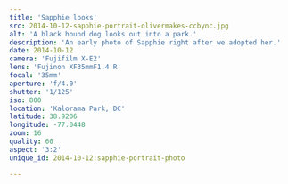```yaml
---
title: 'Sapphie looks'
src: 2014-10-12-sapphie-portrait-olivermakes-ccbync.jpg
alt: 'A black hound dog looks out into a park.'
description: 'An early photo of Sapphie right after we adopted her.'
date: 2014-10-12
camera: 'Fujifilm X-E2'
lens: 'Fujinon XF35mmF1.4 R'
focal: '35mm'
aperture: 'f/4.0'
shutter: '1/125'
iso: 800
location: 'Kalorama Park, DC'
latitude: 38.9206
longitude: -77.0448
zoom: 16
quality: 60
aspect: '3:2'
unique_id: 2014-10-12:sapphie-portrait-photo

---
```

